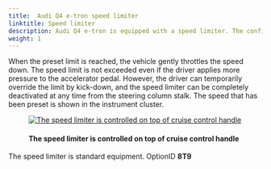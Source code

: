 ```yaml
---
title:  Audi Q4 e-tron speed limiter
linktitle: Speed limiter
description: Audi Q4 e-tron is equipped with a speed limiter. The configurable speed limiter limits driving speed to a value set by the driver within the speed range of 30 to 250 km/h (18.6 to 155.3 mph) – which is very helpful within city limits or construction zones, for example.
weight: 1
---
```

<!-- markdownlint-disable MD033 -->
 When the preset limit is reached, the vehicle gently throttles the speed down. The speed limit is not exceeded even if the driver applies more pressure to the accelerator pedal. However, the driver can temporarily override the limit by kick-down, and the speed limiter can be completely deactivated at any time from the steering column stalk. The speed that has been preset is shown in the instrument cluster.

<figure>
    <a href="https://media.electrichasgoneaudi.net/multimedia/models/q4-e-tron/technology/drivingassistance/speedlimiter/speedlimiterhandle.jpg">
        <img src="https://media.electrichasgoneaudi.net/multimedia/models/q4-e-tron/technology/drivingassistance/speedlimiter/speedlimiterhandles.jpg"
        class="img-fluid" alt="The speed limiter is controlled on top of cruise control handle" title="The speed limiter is controlled on top of cruise control handle">
    </a>
    <figcaption><h4>The speed limiter is controlled on top of cruise control handle</h4></figcaption>
</figure>

 The speed limiter is standard equipment. OptionID **8T9**
